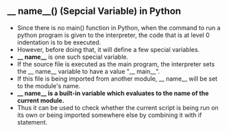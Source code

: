 ## __ name__() (Sepcial Variable) in Python

- Since there is no main() function in Python, when the command to run a python program is given to the interpreter, the code    that is at level 0 indentation is to be executed. 
- However, before doing that, it will define a few special variables. 
- **__ name__** is one such special variable. 
- If the source file is executed as the main program, the interpreter sets the __ name__ variable to have a value "__ main__". 
- If this file is being imported from another module, __ name__ will be set to the module's name.
- **__ name__ is a built-in variable which evaluates to the name of the current module.**
- Thus it can be used to check whether the current script is being run on its own or being imported somewhere else by combining it with if statement.



